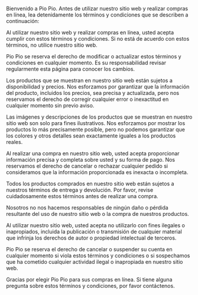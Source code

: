Bienvenido a Pio Pio. Antes de utilizar nuestro sitio web y realizar compras en línea, lea detenidamente los términos y condiciones que se describen a continuación:

Al utilizar nuestro sitio web y realizar compras en línea, usted acepta cumplir con estos términos y condiciones. Si no está de acuerdo con estos términos, no utilice nuestro sitio web.

Pio Pio se reserva el derecho de modificar o actualizar estos términos y condiciones en cualquier momento. Es su responsabilidad revisar regularmente esta página para conocer los cambios.

Los productos que se muestran en nuestro sitio web están sujetos a disponibilidad y precios. Nos esforzamos por garantizar que la información del producto, incluidos los precios, sea precisa y actualizada, pero nos reservamos el derecho de corregir cualquier error o inexactitud en cualquier momento sin previo aviso.

Las imágenes y descripciones de los productos que se muestran en nuestro sitio web son solo para fines ilustrativos. Nos esforzamos por mostrar los productos lo más precisamente posible, pero no podemos garantizar que los colores y otros detalles sean exactamente iguales a los productos reales.

Al realizar una compra en nuestro sitio web, usted acepta proporcionar información precisa y completa sobre usted y su forma de pago. Nos reservamos el derecho de cancelar o rechazar cualquier pedido si consideramos que la información proporcionada es inexacta o incompleta.

Todos los productos comprados en nuestro sitio web están sujetos a nuestros términos de entrega y devolución. Por favor, revise cuidadosamente estos términos antes de realizar una compra.

Nosotros no nos hacemos responsables de ningún daño o pérdida resultante del uso de nuestro sitio web o la compra de nuestros productos.

Al utilizar nuestro sitio web, usted acepta no utilizarlo con fines ilegales o inapropiados, incluida la publicación o transmisión de cualquier material que infrinja los derechos de autor o propiedad intelectual de terceros.

Pio Pio se reserva el derecho de cancelar o suspender su cuenta en cualquier momento si viola estos términos y condiciones o si sospechamos que ha cometido cualquier actividad ilegal o inapropiada en nuestro sitio web.

Gracias por elegir Pio Pio para sus compras en línea. Si tiene alguna pregunta sobre estos términos y condiciones, por favor contáctenos.

